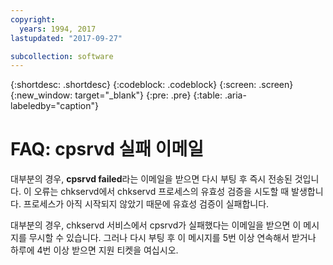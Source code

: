 ```yaml
---
copyright:
  years: 1994, 2017
lastupdated: "2017-09-27"

subcollection: software
---
```

{:shortdesc: .shortdesc}
{:codeblock: .codeblock}
{:screen: .screen}
{:new_window: target="_blank"}
{:pre: .pre}
{:table: .aria-labeledby="caption"}
# FAQ: cpsrvd 실패 이메일

대부분의 경우, **cpsrvd failed**라는 이메일을 받으면 다시 부팅 후 즉시 전송된 것입니다. 이 오류는 chkservd에서 chkservd 프로세스의 유효성 검증을 시도할 때 발생합니다. 프로세스가 아직 시작되지 않았기 때문에 유효성 검증이 실패합니다. 

대부분의 경우, chkservd 서비스에서 cpsrvd가 실패했다는 이메일을 받으면 이 메시지를 무시할 수 있습니다. 그러나 다시 부팅 후 이 메시지를 5번 이상 연속해서 받거나 하루에 4번 이상 받으면 지원 티켓을 여십시오. 
